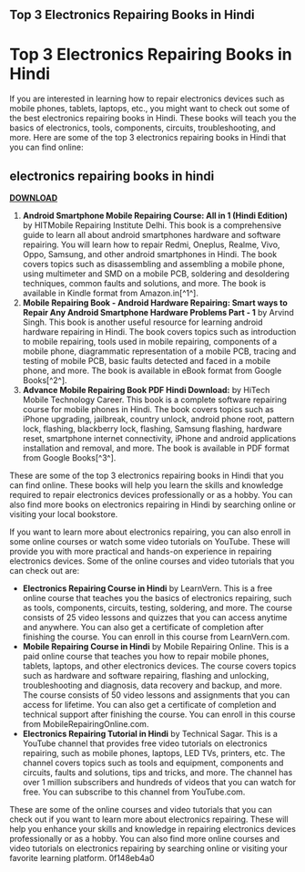 ## Top 3 Electronics Repairing Books in Hindi

  
# Top 3 Electronics Repairing Books in Hindi
 
If you are interested in learning how to repair electronics devices such as mobile phones, tablets, laptops, etc., you might want to check out some of the best electronics repairing books in Hindi. These books will teach you the basics of electronics, tools, components, circuits, troubleshooting, and more. Here are some of the top 3 electronics repairing books in Hindi that you can find online:
 
## electronics repairing books in hindi


[**DOWNLOAD**](https://www.google.com/url?q=https%3A%2F%2Fssurll.com%2F2tKDIy&sa=D&sntz=1&usg=AOvVaw2bDWLQLp772lzl642IXUrC)

 
1. **Android Smartphone Mobile Repairing Course: All in 1 (Hindi Edition)** by HITMobile Repairing Institute Delhi. This book is a comprehensive guide to learn all about android smartphones hardware and software repairing. You will learn how to repair Redmi, Oneplus, Realme, Vivo, Oppo, Samsung, and other android smartphones in Hindi. The book covers topics such as disassembling and assembling a mobile phone, using multimeter and SMD on a mobile PCB, soldering and desoldering techniques, common faults and solutions, and more. The book is available in Kindle format from Amazon.in[^1^].
2. **Mobile Repairing Book - Android Hardware Repairing: Smart ways to Repair Any Android Smartphone Hardware Problems Part - 1** by Arvind Singh. This book is another useful resource for learning android hardware repairing in Hindi. The book covers topics such as introduction to mobile repairing, tools used in mobile repairing, components of a mobile phone, diagrammatic representation of a mobile PCB, tracing and testing of mobile PCB, basic faults detected and faced in a mobile phone, and more. The book is available in eBook format from Google Books[^2^].
3. **Advance Mobile Repairing Book PDF Hindi Download:** by HiTech Mobile Technology Career. This book is a complete software repairing course for mobile phones in Hindi. The book covers topics such as iPhone upgrading, jailbreak, country unlock, android phone root, pattern lock, flashing, blackberry lock, flashing, Samsung flashing, hardware reset, smartphone internet connectivity, iPhone and android applications installation and removal, and more. The book is available in PDF format from Google Books[^3^].

These are some of the top 3 electronics repairing books in Hindi that you can find online. These books will help you learn the skills and knowledge required to repair electronics devices professionally or as a hobby. You can also find more books on electronics repairing in Hindi by searching online or visiting your local bookstore.
  
If you want to learn more about electronics repairing, you can also enroll in some online courses or watch some video tutorials on YouTube. These will provide you with more practical and hands-on experience in repairing electronics devices. Some of the online courses and video tutorials that you can check out are:

- **Electronics Repairing Course in Hindi** by LearnVern. This is a free online course that teaches you the basics of electronics repairing, such as tools, components, circuits, testing, soldering, and more. The course consists of 25 video lessons and quizzes that you can access anytime and anywhere. You can also get a certificate of completion after finishing the course. You can enroll in this course from LearnVern.com.
- **Mobile Repairing Course in Hindi** by Mobile Repairing Online. This is a paid online course that teaches you how to repair mobile phones, tablets, laptops, and other electronics devices. The course covers topics such as hardware and software repairing, flashing and unlocking, troubleshooting and diagnosis, data recovery and backup, and more. The course consists of 50 video lessons and assignments that you can access for lifetime. You can also get a certificate of completion and technical support after finishing the course. You can enroll in this course from MobileRepairingOnline.com.
- **Electronics Repairing Tutorial in Hindi** by Technical Sagar. This is a YouTube channel that provides free video tutorials on electronics repairing, such as mobile phones, laptops, LED TVs, printers, etc. The channel covers topics such as tools and equipment, components and circuits, faults and solutions, tips and tricks, and more. The channel has over 1 million subscribers and hundreds of videos that you can watch for free. You can subscribe to this channel from YouTube.com.

These are some of the online courses and video tutorials that you can check out if you want to learn more about electronics repairing. These will help you enhance your skills and knowledge in repairing electronics devices professionally or as a hobby. You can also find more online courses and video tutorials on electronics repairing by searching online or visiting your favorite learning platform.
 0f148eb4a0
